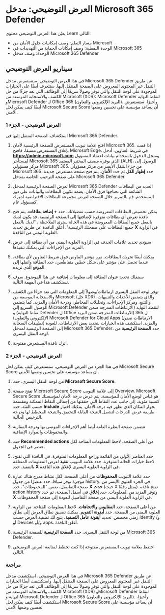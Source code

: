 <!---
---
العرض التوضيحي: العنوان: الوحدة النمطية 'مدخل Microsoft 365 Defender': 'مسار التعلم: وصف إمكانات حلول الأمان من Microsoft؛ الوحدة النمطية 4: وصف إمكانيات الحماية من التهديدات لـ Microsoft 365؛ الوحدة 7: وصف مدخل Microsoft 365 Defender'
---
--->

# العرض التوضيحي: مدخل Microsoft 365 Defender

يعيّن هذا العرض التوضيحي محتوى Learn التالي:

- مسار التعلم: وصف إمكانيات حلول الأمان من Microsoft
- الوحدة النمطية: وصف إمكانات الحماية من التهديدات في Microsoft 365
- الوحدة: وصف مدخل Microsoft 365 Defender

## سيناريو العرض التوضيحي

في هذا العرض التوضيحي، ستستعرض مدخل Microsoft 365 Defender عن طريق التنقل عبر المحتوى المعروض على الصفحة المنتقَل إليها. ستتعرف أيضًا على الخيارات الموجودة على لوحة التنقل والتي توفر وصولاً سريعًا إلى الوظائف التي تعد جزءًا من حل الكشف والاستجابة الموسعة من Microsoft (XDR): ‏Microsoft Defender لنقاط النهاية وMicrosoft Defender لـ Office 365 (البريد الإلكتروني والتعاون).  وأخيرًا، ستستعرض أيضًا كيف يمكن لحل Microsoft Secure Score أن يساعد مؤسسة على تحسين وضعها الأمني.

### العرض التوضيحي - الجزء 1

استكشاف الصفحة المنتقل إليها في Microsoft 365 Defender.

1. افتح علامة تبويب المستعرض للصفحة الرئيسية لأمان Microsoft 365.  إذا قمت بإغلاق المستعرض مسبقا، فافتح Microsoft Edge. في شريط العناوين، أدخل **https://admin.microsoft.com** وسجل الدخول باستخدام بيانات اعتماد المسؤول لمستأجر Microsoft 365 الذي يوفره مضيف المختبر المعتمد (ALH)، للوصول إلى مركز مسؤولي Microsoft 365. من جزء التنقل الأيسر من مركز مسؤولي Microsoft 365، حدد **إظهار الكل** ثم حدد **الأمان**.  يتم فتح صفحة مستعرض جديدة على صفحة الترحيب الخاصة بمدخل Microsoft 365 Defender.  

1. تعرض الصفحة الرئيسية لمدخل Microsoft 365 Defender العديد من البطاقات الشائعة التي تحتاجها فرق الأمان. يعتمد تكوين البطاقات والبيانات على دور المستخدم. قم بالتمرير خلال الصفحة لعرض مجموعة البطاقات الافتراضية لدورك كمسؤول عام.

1. يمكن تخصيص البطاقات المعروضة حسب تفضيلاتك.  حدد **+ إضافة بطاقات**. يتم فتح نافذة تعرض أي بطاقات متوفرة لإضافتها إلى الصفحة الرئيسية.  قد يكون لديك بالفعل جميع البطاقات المعروضة في هذه الحالة سترى الملاحظة ، "لديك بالفعل جميع البطاقات على صفحتك الرئيسية". أغلق النافذة عن طريق تحديد **X** في الزاوية العلوية اليمنى من النافذة.

1. سيؤدي تحديد علامات الحذف في الزاوية العلوية اليمنى من أي بطاقة إلى عرض المزيد من الإجراءات التي يمكنك تنفيذها.  

1. يمكنك أيضًا تحريك البطاقات. مرر مؤشر الماوس فوق شريط العناوين لأي بطاقة، عندما تحصل على مؤشر على شكل خطين متقاطعين، حدد البطاقة وانقلها إلى الموقع الذي تريده.

1. سينقلك تحديد عنوان البطاقة إلى معلومات إضافية عن هذا الموضوع. سوف تستكشف هذا في المهمة التالية.

1. توفر لوحة التنقل اليسرى ارتباطات/وصولاً إلى المعلومات التي تعد جزءًا من الكشف والاستجابة الموسعة من Microsoft (حل XDR) والذي يتضمن الأحداث والتنبيهات، والتتبع، ومركز الإجراءات، وتحليلات المخاطر، ودرجة الأمان والمزيد.  كما يتضمن الوصول السريع إلى Microsoft Defender لنقطة النهاية (الارتباطات المدرجة ضمن نقاط النهاية) و Defender ل Office ل 365 (الارتباطات المدرجة ضمن البريد الإلكتروني والتعاون) Microsoft Defender for Cloud Apps (الارتباطات ضمن تطبيقات السحابة) والمزيد.  استكشف هذه الخيارات بتحديد بعض الارتباطات.   للعودة إلى الصفحة الرئيسية لمدخل Microsoft 365 Defender، حدد **الصفحة الرئيسية** من لوحة التنقل اليسرى.

1. اترك نافذة المستعرض مفتوحة.

### العرض التوضيحي - الجزء 2

في هذا الجزء من العرض التوضيحي، ستستعرض كيف يمكن لحل Microsoft Secure Score أن يساعد مؤسسة على تحسين وضعها الأمني.

1. من لوحة التنقل اليسرى، حدد **Microsoft Secure Score**.

1. تفتح صفحة Microsoft Secure Score إلى علامة التبويب Overview. ‏Microsoft Secure Score هو قياس لوضع الأمان للمؤسسة. يتم عرض درجة الأمان لمؤسستك كنسبة مئوية، إلى جانب عدد النقاط التي حققتها من إجمالي النقاط الممكنة ومقسمة حسب الفئة. حدد **Include** بجوار المكان الذي تظهر فيه درجة الأمان. يمكنك اختيار طريقة عرض الدرجات لتشمل النتيجة القابلة للتحقيق والنتيجة المخطط لها ودرجة الترخيص الحالية.

1. تتضمن صفحة النظرة العامة أيضا أهم الإجراءات الموصى بها ودرجة المقارنة والمحفوظات والموارد الإضافية.

1. حدد **Recommended actions** من أعلى الصفحة.  لاحظ المعلومات المتاحة لكل عنصر في الجدول.  

1. حدد العناصر الأولى من القائمة وراجع المعلومات المتوفرة. في النافذة التي تفتح، لاحظ خيارات الحالة المتوفرة. حدد علامة التبويب **تنفيذ** لعرض المعلومات المتعلقة بالتنفيذ. حدد **X** في الزاوية العلوية اليسرى لإغلاق هذه النافذة.

1. حدد علامة التبويب **المحفوظات** من أعلى الصفحة.  لكل نشاط مدرج هناك عبارة موجزة توفر سياقا.  حدد عنصرًا من جدول history.  في الجزء العلوي الأيسر من صفحة التفاصيل، ضمن "المحفوظات"، حدد **X حدث** (حيث X يمثل رقمًا).  تفتح نافذة action history وتوفر المزيد من المعلومات.  حدد **إغلاق** في أسفل الصفحة، ثم حدد **X** في الزاوية العلوية اليمنى من صفحة التفاصيل للعودة إلى صفحة المحفوظات.

1. من أعلى الصفحة، حدد **المقاييس والاتجاهات**.  لاحظ المعلومات المتاحة.  من الزاوية العلوية اليمنى من الصفحة، حدد **أيقونة التقويم**.  يمكنك تضييق نطاق العرض إلى نطاق زمني مخصص.  تحديد **أيقونة عامل التصفية**، يتيح لك تصفية العرض حسب Identity و/أو Devices و/أو apps.  أغلق النافذة.

1. من لوحة التنقل اليسرى، حدد **الصفحة الرئيسية** للصفحة الرئيسية Microsoft 365 Defender.

1. احتفظ بعلامة تبويب المستعرض مفتوحة إذا كنت تخطط لمتابعة العرض التوضيحي التالي.

### مراجعة

في هذا العرض التوضيحي، استكشفت مدخل Microsoft 365 Defender عن طريق التنقل عبر المحتوى المعروض على الصفحة المنتقَل إليها. واستكشفت أيضًا الخيارات الموجودة على لوحة التنقل والتي توفر وصولاً سريعًا إلى الوظائف التي تعد جزءًا من حل الكشف والاستجابة الموسعة من Microsoft (XDR) وMicrosoft Defender لنقاط النهاية وMicrosoft Defender لـ Office 365 (البريد الإلكتروني والتعاون).  وأخيرًا، استكشفت أيضًا كيف يمكن لحل Microsoft Secure Score أن يساعد مؤسسة على تحسين وضعها الأمني.
